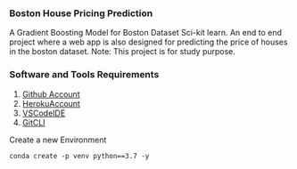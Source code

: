 ###  Boston House Pricing Prediction
A Gradient Boosting Model for Boston Dataset Sci-kit learn. An end to end project where a web app is also designed for predicting the price of houses in the boston dataset. Note: This project is for study purpose.
### Software and Tools Requirements

1. [Github Account](https://github.com)
2. [HerokuAccount](https://heroku.com)
3. [VSCodeIDE](https://code.visualstudio.com/)
4. [GitCLI](https://git-scm.com/downloads)

Create a new Environment

```
conda create -p venv python==3.7 -y
```